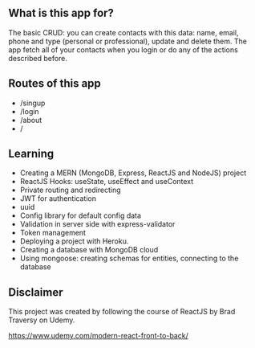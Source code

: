 ## What is this app for?

The basic CRUD: you can create contacts with this data: name, email, phone and type (personal or professional), update and delete them. The app fetch all of your contacts when you login or do any of the actions described before.

## Routes of this app

- /singup
- /login
- /about
- /

## Learning 

- Creating a MERN (MongoDB, Express, ReactJS and NodeJS) project
- ReactJS Hooks: useState, useEffect and useContext
- Private routing and redirecting 
- JWT for authentication
- uuid
- Config library for default config data
- Validation in server side with express-validator
- Token management
- Deploying a project with Heroku.
- Creating a database with MongoDB cloud
- Using mongoose: creating schemas for entities, connecting to the database


## Disclaimer
This project was created by following the course of ReactJS by Brad Traversy on Udemy.

https://www.udemy.com/modern-react-front-to-back/
